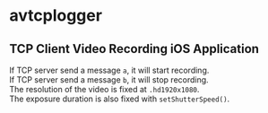 # avtcplogger

TCP Client Video Recording iOS Application
---
If TCP server send a message `a`, it will start recording.\
If TCP server send a message `b`, it will stop recording.\
The resolution of the video is fixed at `.hd1920x1080`.\
The exposure duration is also fixed with `setShutterSpeed()`.

